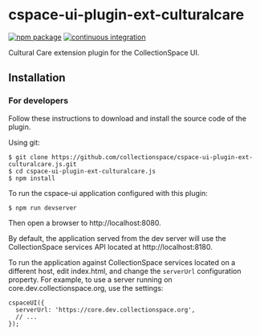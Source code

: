 # cspace-ui-plugin-ext-culturalcare

[![npm package](https://img.shields.io/npm/v/cspace-ui-plugin-ext-culturalcare.svg)](https://www.npmjs.com/package/cspace-ui-plugin-ext-culturalcare)
[![continuous integration](https://github.com/collectionspace/cspace-ui-plugin-ext-culturalcare.js/actions/workflows/ci-js.yml/badge.svg?branch=master&event=push)](https://github.com/collectionspace/cspace-ui-plugin-ext-culturalcare.js/actions/workflows/ci-js.yml)

Cultural Care extension plugin for the CollectionSpace UI.

## Installation

### For developers

Follow these instructions to download and install the source code of the plugin.

Using git:

```
$ git clone https://github.com/collectionspace/cspace-ui-plugin-ext-culturalcare.js.git
$ cd cspace-ui-plugin-ext-culturalcare.js
$ npm install
```

To run the cspace-ui application configured with this plugin:

```
$ npm run devserver
```

Then open a browser to http://localhost:8080.

By default, the application served from the dev server will use the CollectionSpace services API
located at http://localhost:8180.

To run the application against CollectionSpace services located on a different host, edit
index.html, and change the `serverUrl` configuration property. For example, to use a server running
on core.dev.collectionspace.org, use the settings:

```
cspaceUI({
  serverUrl: 'https://core.dev.collectionspace.org',
  // ...
});
```
